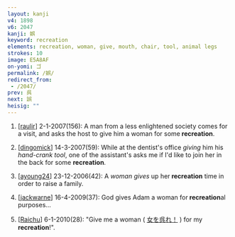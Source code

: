 ```yaml
---
layout: kanji
v4: 1898
v6: 2047
kanji: 娯
keyword: recreation
elements: recreation, woman, give, mouth, chair, tool, animal legs
strokes: 10
image: E5A8AF
on-yomi: ゴ
permalink: /娯/
redirect_from:
 - /2047/
prev: 呉
next: 誤
heisig: ""
---
```


1) [<a href="http://kanji.koohii.com/profile/raulir">raulir</a>] 2-1-2007(156): A man from a less enlightened society comes for a visit, and asks the host to give him a woman for some<strong> recreation</strong>.

2) [<a href="http://kanji.koohii.com/profile/dingomick">dingomick</a>] 14-3-2007(59): While at the dentist&#039;s office <em>giving</em> him his <em>hand-crank tool</em>, one of the assistant&#039;s asks me if I&#039;d like to join her in the back for some <strong>recreation</strong>.

3) [<a href="http://kanji.koohii.com/profile/ayoung24">ayoung24</a>] 23-12-2006(42): A <em>woman</em> <em>gives</em> up her<strong> recreation</strong> time in order to raise a family.

4) [<a href="http://kanji.koohii.com/profile/jackwarne">jackwarne</a>] 16-4-2009(37): God gives Adam a woman for<strong> recreation</strong>al purposes...

5) [<a href="http://kanji.koohii.com/profile/Raichu">Raichu</a>] 6-1-2010(28): &quot;Give me a woman ( <a href="midori://search?text=女を呉れ！">女を呉れ！</a> ) for my<strong> recreation</strong>!&quot;.

